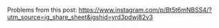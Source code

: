 Problems from this post:
https://www.instagram.com/p/Bt5t6mNBSS4/?utm_source=ig_share_sheet&igshid=yrd3pdwj82v3
